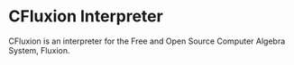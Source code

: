 # CFluxion Interpreter

CFluxion is an interpreter for the Free and Open Source Computer Algebra System, Fluxion.